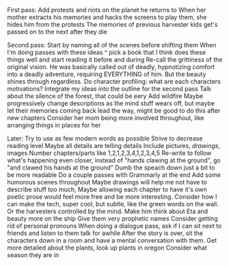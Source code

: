 First pass:
Add protests and riots on the planet he returns to
When her mother extracts his memories and hacks the screens to play them, she hides him from the protests
The memories of previous harvester kids get's passed on to the next after they die

Second pass:
Start by naming all of the scenes before shifting them
When I'm doing passes with these ideas ^ pick a book that I think does these things well and start reading it before and during
Re-call the grittiness of the original vision. He was basically called out of deadly, hypnotizing comfort into a deadly adventure, requiring EVERYTHING of him. But the beauty shines through regardless.
Do character profiling: what are each characters motivations?
Integrate my ideas into the outline for the second pass
Talk about the silence of the forest, that could be eery
Add wildfire
Maybe progressively change descriptions as the mind stuff wears off, but maybe let their memories coming back lead the way, might be good to do this after new chapters
Consider her mom being more involved throughout, like arranging things in places for her

Later:
Try to use as few modern words as possible
Strive to decrease reading level
Maybe all details are telling details
Include pictures, _drawings_, images
Number chapters/parts like 1,2,1,2,3,4,1,2,3,4,5
Re-write to follow what's happening even closer, instead of "hands clawing at the ground", go "and clawed his hands at the ground"
Dumb the speach down just a bit to be more readable
Do a couple passes with Grammarly at the end
Add some humorous scenes throughout
Maybe drawings will help me not have to describe stuff too much,
Maybe allowing each chapter to have it's own poetic prose would feel more free and be more interesting.
Consider how I can make the tech, super cool, but subtle, like the green words on the wall. Or the harvesters controlled by the mind.
Make him think about Eta and beauty more on the ship
Give them very prophetic names
Consider getting rid of personal pronouns
When doing a dialogue pass, ask if I can sit next to friends and listen to them talk for awhile
After the story is over, sit the characters down in a room and have a mental conversation with them.
Get more detailed about the plants, look up plants in oregon
Consider what season they are in
